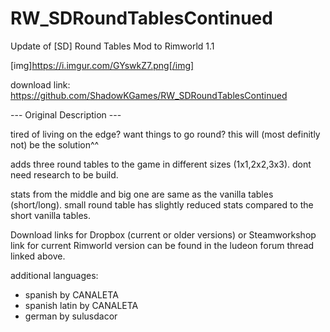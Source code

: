 # RW_SDRoundTablesContinued
Update of [SD] Round Tables Mod to Rimworld 1.1

[img]https://i.imgur.com/GYswkZ7.png[/img]
	
download link: https://github.com/ShadowKGames/RW_SDRoundTablesContinued
	
--- Original Description ---
	
tired of living on the edge? want things to go round? this will (most definitly not) be the solution^^
	
adds three round tables to the game in different sizes (1x1,2x2,3x3). dont need research to be build.
	
stats from the middle and big one are same as the vanilla tables (short/long). small round table has slightly reduced stats compared to the short vanilla tables.
	
Download links for Dropbox (current or older versions) or Steamworkshop link for current Rimworld version can be found in the ludeon forum thread linked above.
	
additional languages:
- spanish by CANALETA
- spanish latin by CANALETA
- german by sulusdacor
